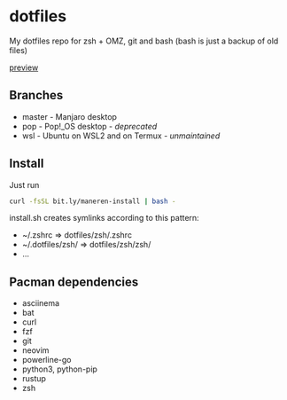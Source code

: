 # dotfiles

My dotfiles repo for zsh + OMZ, git and bash (bash is just a backup of old files)

[preview](https://github.com/Maneren/dotfiles/blob/master/preview.png)

## Branches

- master - Manjaro desktop
- pop - Pop!\_OS desktop - *deprecated*
- wsl - Ubuntu on WSL2 and on Termux - *unmaintained*

## Install

Just run

```sh
curl -fsSL bit.ly/maneren-install | bash -
```

install.sh creates symlinks according to this pattern:

- ~/.zshrc => dotfiles/zsh/.zshrc
- ~/.dotfiles/zsh/ => dotfiles/zsh/zsh/
- ...

## Pacman dependencies

- asciinema
- bat
- curl
- fzf
- git
- neovim
- powerline-go
- python3, python-pip
- rustup
- zsh
